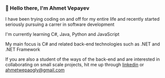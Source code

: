 ### 👋 Hello there, I'm Ahmet Vepayev

I have been trying coding on and off for my entire life and recently started seriously pursuing a carrer in software development

I'm currently learning C#, Java, Python and JavaScript

My main focus is C# and related back-end technologies such as .NET and .NET Framework

If you are also a student of the ways of the back-end and are interested in collaborating on small scale projects, hit me up through [linkedin](https://www.linkedin.com/in/ahmetvepayev/) or ahmetwepaogly@gmail.com
